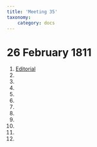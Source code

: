 ```yaml
---
title: 'Meeting 35'
taxonomy:
    category: docs
---
```


# 26 February 1811

1. [Editorial](editorial)
2. []()
3. []()
4. []()
5. []()
6. []()
7. []()
8. []()
9. []()
10. []()
11. []()
12. []()